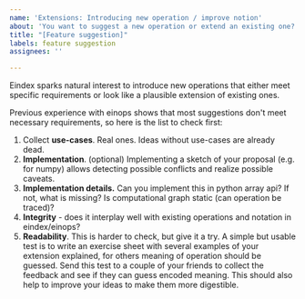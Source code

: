 ```yaml
---
name: 'Extensions: Introducing new operation / improve notion'
about: 'You want to suggest a new operation or extend an existing one? '
title: "[Feature suggestion]"
labels: feature suggestion
assignees: ''

---
```


Eindex sparks natural interest to introduce new operations that either meet specific requirements or look like a plausible extension of existing ones.

Previous experience with einops shows that most suggestions don't meet necessary requirements, 
so here is the list to check first:

1. Collect **use-cases**. Real ones. Ideas without use-cases are already dead.
2. **Implementation**. (optional) Implementing a sketch of your proposal (e.g. for numpy) allows detecting possible conflicts and realize possible caveats.
3. **Implementation details.** Can you implement this in python array api? If not, what is missing? Is computational graph static (can operation be traced)? 
4. **Integrity** - does it interplay well with existing operations and notation in eindex/einops?
5. **Readability**. This is harder to check, but give it a try. A simple but usable test is to write an exercise sheet with several examples of your extension explained, for others meaning of operation should be guessed. Send this test to a couple of your friends to collect the feedback and see if they can guess encoded meaning. This should also help to improve your ideas to make them more digestible.
